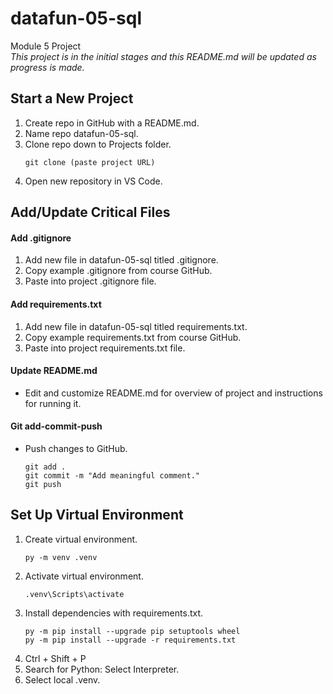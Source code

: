 # datafun-05-sql
Module 5 Project  
*This project is in the initial stages and this README.md will be updated as progress is made.*

## Start a New Project
1. Create repo in GitHub with a README.md.
2. Name repo datafun-05-sql.
3. Clone repo down to Projects folder.
    ```  
    git clone (paste project URL)
    ```  
4. Open new repository in VS Code.

## Add/Update Critical Files
#### Add .gitignore
1. Add new file in datafun-05-sql titled .gitignore.
2. Copy example .gitignore from course GitHub.
3. Paste into project .gitignore file.

#### Add requirements.txt
1. Add new file in datafun-05-sql titled requirements.txt.
2. Copy example requirements.txt from course GitHub.
3. Paste into project requirements.txt file.

#### Update README.md
* Edit and customize README.md for overview of project and instructions for running it.

#### Git add-commit-push
* Push changes to GitHub.
    ```
    git add .
    git commit -m "Add meaningful comment."
    git push
    ```

## Set Up Virtual Environment
1. Create virtual environment.
    ```
    py -m venv .venv
    ```
2. Activate virtual environment.
    ```
    .venv\Scripts\activate
    ```
3. Install dependencies with requirements.txt.
    ```
    py -m pip install --upgrade pip setuptools wheel
    py -m pip install --upgrade -r requirements.txt
    ```
4. Ctrl + Shift + P
5. Search for Python: Select Interpreter.
6. Select local .venv.